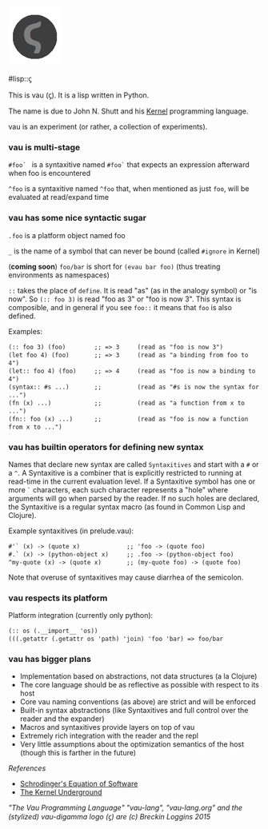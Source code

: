![vau logo](/docs/vau_logo.png)

#lisp::ϛ

This is vau (ϛ). It is a lisp written in Python.

The name is due to John N. Shutt and his [Kernel](http://web.cs.wpi.edu/~jshutt/kernel.html) programming language. 

vau is an experiment (or rather, a collection of experiments).

### vau is multi-stage

```#foo` ``` is a syntaxitive named ``` #foo` ``` that expects an expression afterward when foo is encountered

```^foo``` is a syntaxitive named `^foo` that, when mentioned as just `foo`, will be evaluated at read/expand time

### vau has some nice syntactic sugar

```.foo``` is a platform object named foo

```_``` is the name of a symbol that can never be bound (called `#ignore` in Kernel)

(**coming soon**)
```foo/bar``` is short for ```(evau bar foo)``` (thus treating environments as namespaces)

```::``` takes the place of `define`. It is read "as" (as in the analogy symbol) or "is now". So `(:: foo 3)` is read "foo as 3" or "foo is now 3". This syntax is composible, and in general if you see `foo::` it means that `foo` is also defined.

Examples:
```
(:: foo 3) (foo)        ;; => 3     (read as "foo is now 3")
(let foo 4) (foo)       ;; => 3     (read as "a binding from foo to 4")
(let:: foo 4) (foo)     ;; => 4     (read as "foo is now a binding to 4")
(syntax:: #s ...)       ;;          (read as "#s is now the syntax for ...")
(fn (x) ...)            ;;          (read as "a function from x to ...")
(fn:: foo (x) ...)      ;;          (read as "foo is now a function from x to ...")

```

### vau has builtin operators for defining new syntax

Names that declare new syntax are called `Syntaxitives` and start with a `#` or a `^`. A Syntaxitive is a combiner that is explicitly restricted to running at read-time in the current evaluation level. If a Syntaxitive symbol has one or more ``` ` ``` characters, each such character represents a "hole" where arguments will go when parsed by the reader. If no such holes are declared, the Syntaxitive is a regular syntax macro (as found in Common Lisp and Clojure).

Example syntaxitives (in prelude.vau):
```
#'` (x) -> (quote x)             ;; 'foo -> (quote foo)
#.` (x) -> (python-object x)     ;; .foo -> (python-object foo)
^my-quote (x) -> (quote x)       ;; (my-quote foo) -> (quote foo)
```

Note that overuse of syntaxitives may cause diarrhea of the semicolon.

### vau respects its platform

Platform integration (currently only python):

```
(:: os (.__import__ 'os))
(((.getattr (.getattr os 'path) 'join) 'foo 'bar) => foo/bar
```

### vau has bigger plans

- Implementation based on abstractions, not data structures (a la Clojure)
- The core language should be as reflective as possible with respect to its host
- Core vau naming conventions (as above) are strict and will be enforced
- Built-in syntax abstractions (like Syntaxitives and full control over the reader and the expander)
- Macros and syntaxitives provide layers on top of vau
- Extremely rich integration with the reader and the repl
- Very little assumptions about the optimization semantics of the host (though this is farther in the future)

*References*

- [Schrodinger's Equation of Software](http://gliese1337.blogspot.com/2012/04/schrodingers-equation-of-software.html)
- [The Kernel Underground](http://axisofeval.blogspot.com/2011/09/kernel-underground.html)

*"The Vau Programming Language" "vau-lang", "vau-lang.org" and the (stylized) vau-digamma logo (ϛ) are (c) Breckin Loggins 2015*
